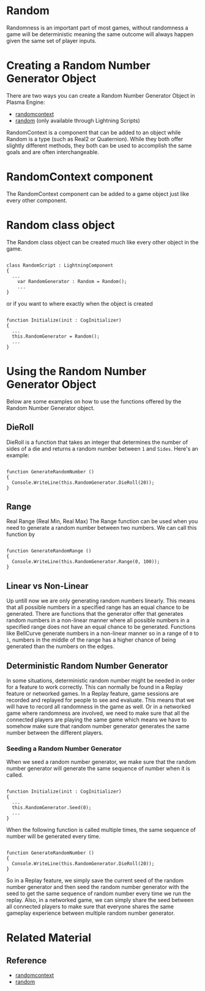 # Random
Randomness is an important part of most games, without randomness a game will be deterministic meaning the same outcome will always happen given the same set of player inputs.

# Creating a Random Number Generator Object
There are two ways you can create a Random Number Generator Object in Plasma Engine: 

- [randomcontext](https://github.com/PlasmaEngine/PlasmaDocs/tree/master/docs/C%2B%2B/code_reference/class_reference/randomcontext.markdown)
- [random](https://github.com/PlasmaEngine/PlasmaDocs/tree/master/docs/C%2B%2B/code_reference/lightning_base_types/random.markdown) (only available through Lightning Scripts)

RandomContext is a component that can be added to an object while Random is a type (such as Real2 or Quaternion). While they both offer slightly different methods, they both can be used to accomplish the same goals and are often interchangeable.

# RandomContext component
The RandomContext component can be added to a game object just like every other component.

# Random class object
The Random class object can be created much like every other object in the game.

<pre><code class="language-csharp">
class RandomScript : LightningComponent
{
  ...
    var RandomGenerator : Random = Random();
    ...
}
</code></pre>

or if you want to where exactly when the object is created

<pre><code class="language-csharp">
function Initialize(init : CogInitializer)
{
  ...
  this.RandomGenerator = Random();
  ...
}
</code></pre>

# Using the Random Number Generator Object
Below are some examples on how to use the functions offered by the Random Number Generator object.
## DieRoll
DieRoll is a function that takes an integer that determines the number of sides of a die and returns a random number between `1` and `Sides`. Here's an example:

<pre><code class="language-csharp">
function GenerateRandomNumber ()
{
  Console.WriteLine(this.RandomGenerator.DieRoll(20));
}
</code></pre>

## Range
Real Range (Real Min, Real Max)
The Range function can be used when you need to generate a random number between two numbers.
We can call this function by

<pre><code class="language-csharp">
function GenerateRandomRange ()
{
  Console.WriteLine(this.RandomGenerator.Range(0, 100));
}
</code></pre>

## Linear vs Non-Linear
Up untill now we are only generating random numbers linearly. This means that all possible numbers in a specified range has an equal chance to be generated. There are functions that the generator offer that generates random numbers in a non-linear manner where all possible numbers in a specified range does not have an equal chance to be generated. Functions like BellCurve generate numbers in a non-linear manner so in a range of `0` to `1`, numbers in the middle of the range has a higher chance of being generated than the numbers on the edges.

## Deterministic Random Number Generator
In some situations, deterministic random number might be needed in order for a feature to work correctly. This can normally be found in a Replay feature or networked games. In a Replay feature, game sessions are recorded and replayed for people to see and evaluate. This means that we will have to record all randomness in the game as well. Or in a networked game where randomness are involved, we need to make sure that all the connected players are playing the same game which means we have to somehow make sure that random number generator generates the same number between the different players.

### Seeding a Random Number Generator
When we seed a random number generator, we make sure that the random number generator will generate the same sequence of number when it is called.

<pre><code class="language-csharp">
function Initialize(init : CogInitializer)
{
  ...
  this.RandomGenerator.Seed(0);
  ...
}
</code></pre>

When the following function is called multiple times, the same sequence of number will be generated every time.

<pre><code class="language-csharp">
function GenerateRandomNumber ()
{
  Console.WriteLine(this.RandomGenerator.DieRoll(20));
}
</code></pre>

So in a Replay feature, we simply save the current seed of the random number generator and then seed the random number generator with the seed to get the same sequence of random number every time we run the replay. Also, in a networked game, we can simply share the seed between all connected players to make sure that everyone shares the same gameplay experience between multiple random number generator.

# Related Material
## Reference
- [randomcontext](https://github.com/PlasmaEngine/PlasmaDocs/tree/master/docs/C%2B%2B/code_reference/class_reference/randomcontext.markdown)
- [random](https://github.com/PlasmaEngine/PlasmaDocs/tree/master/docs/C%2B%2B/code_reference/lightning_base_types/random.markdown) 

 